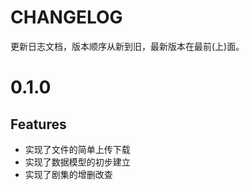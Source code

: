 # CHANGELOG
更新日志文档，版本顺序从新到旧，最新版本在最前(上)面。

# 0.1.0

## Features

- 实现了文件的简单上传下载
- 实现了数据模型的初步建立
- 实现了剧集的增删改查